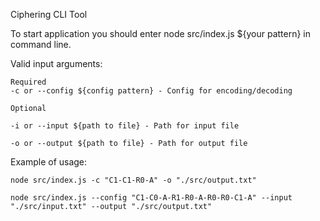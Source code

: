 Ciphering CLI Tool

To start application you should enter node src/index.js ${your pattern} in command line.

Valid input arguments:

    Required
    -c or --config ${config pattern} - Config for encoding/decoding

    Optional

    -i or --input ${path to file} - Path for input file

    -o or --output ${path to file} - Path for output file

Example of usage:

    node src/index.js -c "C1-C1-R0-A" -o "./src/output.txt"

    node src/index.js --config "C1-C0-A-R1-R0-A-R0-R0-C1-A" --input "./src/input.txt" --output "./src/output.txt"